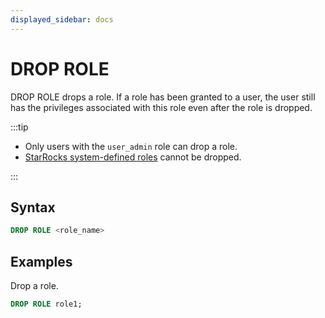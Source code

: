 ```yaml
---
displayed_sidebar: docs
---
```


# DROP ROLE

DROP ROLE drops a role. If a role has been granted to a user, the user still has the privileges associated with this role even after the role is dropped.

:::tip

- Only users with the `user_admin` role can drop a role.
- [StarRocks system-defined roles](../../../administration/user_privs/user_privs.md#system-defined-roles) cannot be dropped.

:::

## Syntax

```sql
DROP ROLE <role_name>
```

## Examples

Drop a role.

  ```sql
  DROP ROLE role1;
  ```
